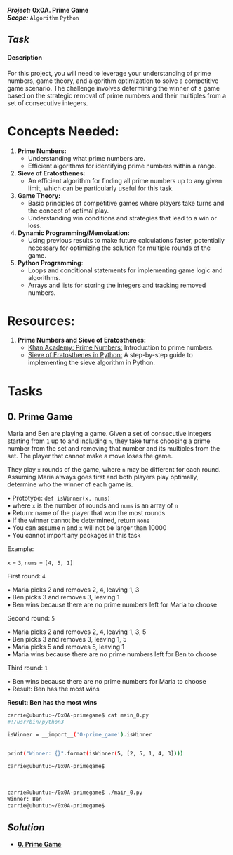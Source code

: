 ***Project:***  **0x0A. Prime Game**<br />
***Scope:***  ` Algorithm ` ` Python `<br />
## ***Task***
**<h4>Description</h4>**
For this project, you will need to leverage your understanding of prime numbers, game theory, and algorithm optimization to solve a competitive game scenario. The challenge involves determining the winner of a game based on the strategic removal of prime numbers and their multiples from a set of consecutive integers.

<h1>Concepts Needed:</h1>
<ol>
    <li><b>Prime Numbers:</b>
        <ul>
            <li>Understanding what prime numbers are.</li>
            <li>Efficient algorithms for identifying prime numbers within a range.</li>
        </ul>
    </li>
    <li><b>Sieve of Eratosthenes:</b>
        <ul>
            <li>An efficient algorithm for finding all prime numbers up to any given limit, which can be particularly useful for this task.</li>
        </ul>
    </li>
    <li><b>Game Theory:</b>
        <ul>
            <li>Basic principles of competitive games where players take turns and the concept of optimal play.</li>
            <li>Understanding win conditions and strategies that lead to a win or loss.</li>
        </ul>
    </li>
    <li><b>Dynamic Programming/Memoization:</b>
        <ul>
            <li>Using previous results to make future calculations faster, potentially necessary for optimizing the solution for multiple rounds of the game.</li>
        </ul>
    </li>
    <li><b>Python Programming</b>:
        <ul>
            <li>Loops and conditional statements for implementing game logic and algorithms.</li>
            <li>Arrays and lists for storing the integers and tracking removed numbers.</li>
        </ul>
    </li>
</ol>

<h1>Resources:</h1>
<ol>
    <li><b>Prime Numbers and Sieve of Eratosthenes:</b>
        <ul>
            <li><a href="https://intranet.alxswe.com/rltoken/IUKEfGVroNza8u37x0lEzw">Khan Academy: Prime Numbers:</a> Introduction to prime numbers.</li>
            <li><a href="https://intranet.alxswe.com/rltoken/sVjdrNQEaErO_qRYsVMTEg">Sieve of Eratosthenes in Python:</a> A step-by-step guide to implementing the sieve algorithm in Python.</li>
        </ul>
    </li>
</ol>

**<h1>Tasks</h1>**
## **0. Prime Game**

Maria and Ben are playing a game. Given a set of consecutive integers starting from `1` up to and including `n`, they take turns choosing a prime number from the set and removing that number and its multiples from the set. The player that cannot make a move loses the game.

They play `x` rounds of the game, where `n` may be different for each round. Assuming Maria always goes first and both players play optimally, determine who the winner of each game is.


• Prototype: `def isWinner(x, nums)` <br />
• where `x` is the number of rounds and `nums` is an array of `n` <br />
• Return: name of the player that won the most rounds <br />
• If the winner cannot be determined, return `None` <br />
• You can assume `n` and `x` will not be larger than 10000 <br />
• You cannot import any packages in this task <br />

Example:

`x` = `3`, `nums` = `[4, 5, 1]`

First round: `4`

• Maria picks 2 and removes 2, 4, leaving 1, 3 <br />
• Ben picks 3 and removes 3, leaving 1 <br />
• Ben wins because there are no prime numbers left for Maria to choose <br />

Second round: `5`

• Maria picks 2 and removes 2, 4, leaving 1, 3, 5 <br />
• Ben picks 3 and removes 3, leaving 1, 5 <br />
• Maria picks 5 and removes 5, leaving 1 <br />
• Maria wins because there are no prime numbers left for Ben to choose <br />

Third round: `1`

• Ben wins because there are no prime numbers for Maria to choose <br />
• Result: Ben has the most wins <br />

**Result: Ben has the most wins**
```bash
carrie@ubuntu:~/0x0A-primegame$ cat main_0.py
#!/usr/bin/python3

isWinner = __import__('0-prime_game').isWinner


print("Winner: {}".format(isWinner(5, [2, 5, 1, 4, 3])))

carrie@ubuntu:~/0x0A-primegame$
```
<br />

```bash
carrie@ubuntu:~/0x0A-primegame$ ./main_0.py
Winner: Ben
carrie@ubuntu:~/0x0A-primegame$
```

## ***Solution***
* **[0. Prime Game](0-prime_game.py)**
